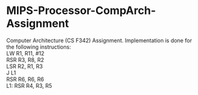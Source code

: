 # MIPS-Processor-CompArch-Assignment

Computer Architecture (CS F342) Assignment. Implementation is done for the following instructions:\
    LW R1, R11, #12\
    RSR R3, R8, R2\
    LSR R2, R1, R3\
    J L1\
    RSR R6, R6, R6\
L1: RSR R4, R3, R5


